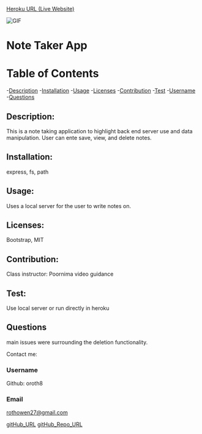 [Heroku URL (Live Website)](https://sleepy-headland-86479.herokuapp.com/)


![GIF](https://media.giphy.com/media/up50nCGcncuVibXunO/giphy.gif)

# Note Taker App

# Table of Contents
-[Description](#description)
-[Installation](#installation)
-[Usage](#usage)
-[Licenses](#licenses)
-[Contribution](#contribution)
-[Test](#test)
-[Username](#username)
-[Questions](#questions)


## Description:
 This is a note taking application to highlight back end server use and data manipulation. User can ente save, view, and delete notes. 
    

## Installation: 
express, fs, path


## Usage: 
Uses a local server for the user to write notes on.

   
## Licenses: 
Bootstrap, MIT


## Contribution: 
Class instructor: Poornima video guidance

    
## Test:
Use local server or run directly in heroku


## Questions
main issues were surrounding the deletion functionality. 


Contact me:
### Username 
Github: oroth8

### Email 
rothowen27@gmail.com

[gitHub_URL](https://github.com/oroth8)
[gitHub_Repo_URL](https://github.com/oroth8?tab=repositories)

